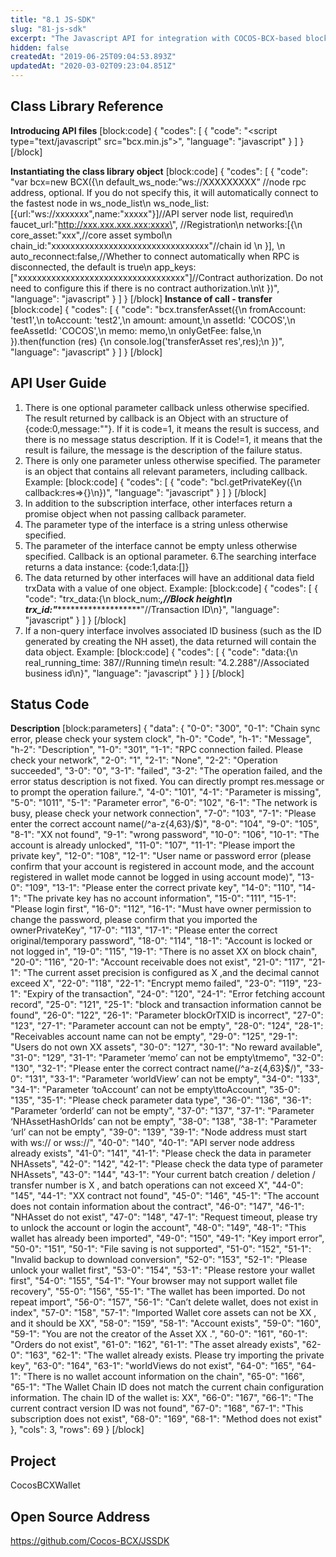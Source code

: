 ```yaml
---
title: "8.1 JS-SDK"
slug: "81-js-sdk"
excerpt: "The Javascript API for integration with COCOS-BCX-based blockchain using the COCOS-BCX RPC API."
hidden: false
createdAt: "2019-06-25T09:04:53.893Z"
updatedAt: "2020-03-02T09:23:04.851Z"
---
```

## Class Library Reference
**Introducing API files**
[block:code]
{
  "codes": [
    {
      "code": "<script type=\"text/javascript\" src=\"bcx.min.js\"></script>",
      "language": "javascript"
    }
  ]
}
[/block]

**Instantiating the class library object**
[block:code]
{
  "codes": [
    {
      "code": "var bcx=new BCX({\n            default_ws_node:”ws://XXXXXXXXX” //node rpc address, optional. If you do not specify this, it will automatically connect to the fastest node in ws_node_list\n            ws_node_list:[{url:\"ws://xxxxxxx\",name:\"xxxxx\"}]//API server node list, required\n            faucet_url:\"http://xxx.xxx.xxx.xxx:xxxx\", //Registration\n            networks:[{\n                core_asset:\"xxx\",//core asset symbol\n                chain_id:\"xxxxxxxxxxxxxxxxxxxxxxxxxxxxxxxxx\"//chain id   \n            }], \n            auto_reconnect:false,//Whether to connect automatically when RPC is disconnected, the default is true\n            app_keys:[\"xxxxxxxxxxxxxxxxxxxxxxxxxxxxxxxxxxx\"]//Contract authorization. Do not need to configure this if there is no contract authorization.\n\t })",
      "language": "javascript"
    }
  ]
}
[/block]
**Instance of call - transfer** 
[block:code]
{
  "codes": [
    {
      "code": "bcx.transferAsset({\n            fromAccount: 'test1',\n            toAccount: 'test2',\n            amount: amount,\n            assetId: 'COCOS',\n            feeAssetId: 'COCOS',\n            memo: memo,\n            onlyGetFee: false,\n        }).then(function (res) {\n             console.log('transferAsset res',res);\n        })",
      "language": "javascript"
    }
  ]
}
[/block]
## API User Guide
1. There is one optional parameter callback unless otherwise specified. The result returned by callback is an Object with an structure of {code:0,message:""}. If it is code=1, it means the result is success, and there is no message status description. If it is Code!=1, it means that the result is failure, the message is the description of the failure status.
2. ​There is only one parameter unless otherwise specified. The parameter is an object that contains all relevant parameters, including callback.
Example:
[block:code]
{
  "codes": [
    {
      "code": "bcl.getPrivateKey({\n     callback:res=>{}\n})",
      "language": "javascript"
    }
  ]
}
[/block]
3. In addition to the subscription interface, other interfaces return a promise object when not passing callback parameter.
4. The parameter type of the interface is a string unless otherwise specified.
5. The parameter of the interface cannot be empty unless otherwise specified. Callback is an optional parameter.
6.The searching interface returns a data instance: {code:1,data:[]}
7. The data returned by other interfaces will have an additional data field trxData with a value of one object.
Example:
[block:code]
{
  "codes": [
    {
      "code": "trx_data:{\n block_num:*****,//Block height\n trx_id:\"************************\"//Transaction ID\n}",
      "language": "javascript"
    }
  ]
}
[/block]
8. ​If a non-query interface involves associated ID business (such as the ID generated by creating the NH asset), the data returned will contain the data object.
Example:
[block:code]
{
  "codes": [
    {
      "code": "data:{\n  real_running_time: 387//Running time\n  result: \"4.2.288\"//Associated business id\n}",
      "language": "javascript"
    }
  ]
}
[/block]
## Status Code
**Description** 
[block:parameters]
{
  "data": {
    "0-0": "300",
    "0-1": "Chain sync error, please check your system clock",
    "h-0": "Code",
    "h-1": "Message",
    "h-2": "Description",
    "1-0": "301",
    "1-1": "RPC connection failed. Please check your network",
    "2-0": "1",
    "2-1": "None",
    "2-2": "Operation succeeded",
    "3-0": "0",
    "3-1": "failed",
    "3-2": "The operation failed, and the error status description is not fixed. You can directly prompt res.message or to prompt the operation failure.",
    "4-0": "101",
    "4-1": "Parameter is missing",
    "5-0": "1011",
    "5-1": "Parameter error",
    "6-0": "102",
    "6-1": "The network is busy, please check your network connection",
    "7-0": "103",
    "7-1": "Please enter the correct account name(/^a-z{4,63}/$)",
    "8-0": "104",
    "9-0": "105",
    "8-1": "XX not found",
    "9-1": "wrong password",
    "10-0": "106",
    "10-1": "The account is already unlocked",
    "11-0": "107",
    "11-1": "Please import the private key",
    "12-0": "108",
    "12-1": "User name or password error (please confirm that your account is registered in account mode, and the account registered in wallet mode cannot be logged in using account mode)",
    "13-0": "109",
    "13-1": "Please enter the correct private key",
    "14-0": "110",
    "14-1": "The private key has no account information",
    "15-0": "111",
    "15-1": "Please login first",
    "16-0": "112",
    "16-1": "Must have owner permission to change the password, please confirm that you imported the ownerPrivateKey",
    "17-0": "113",
    "17-1": "Please enter the correct original/temporary password",
    "18-0": "114",
    "18-1": "Account is locked or not logged in",
    "19-0": "115",
    "19-1": "There is no asset XX on block chain",
    "20-0": "116",
    "20-1": "Account receivable does not exist",
    "21-0": "117",
    "21-1": "The current asset precision is configured as X ,and the decimal cannot exceed X",
    "22-0": "118",
    "22-1": "Encrypt memo failed",
    "23-0": "119",
    "23-1": "Expiry of the transaction",
    "24-0": "120",
    "24-1": "Error fetching account record",
    "25-0": "121",
    "25-1": "block and transaction information cannot be found",
    "26-0": "122",
    "26-1": "Parameter blockOrTXID is incorrect",
    "27-0": "123",
    "27-1": "Parameter account can not be empty",
    "28-0": "124",
    "28-1": "Receivables account name can not be empty",
    "29-0": "125",
    "29-1": "Users do not own XX assets",
    "30-0": "127",
    "30-1": "No reward available",
    "31-0": "129",
    "31-1": "Parameter ‘memo’ can not be empty\tmemo",
    "32-0": "130",
    "32-1": "Please enter the correct contract name(/^a-z{4,63}$/)",
    "33-0": "131",
    "33-1": "Parameter ‘worldView’ can not be empty",
    "34-0": "133",
    "34-1": "Parameter ‘toAccount’ can not be empty\ttoAccount",
    "35-0": "135",
    "35-1": "Please check parameter data type",
    "36-0": "136",
    "36-1": "Parameter ‘orderId’ can not be empty",
    "37-0": "137",
    "37-1": "Parameter ‘NHAssetHashOrIds’ can not be empty",
    "38-0": "138",
    "38-1": "Parameter ‘url’ can not be empty",
    "39-0": "139",
    "39-1": "Node address must start with ws:// or wss://",
    "40-0": "140",
    "40-1": "API server node address already exists",
    "41-0": "141",
    "41-1": "Please check the data in parameter NHAssets",
    "42-0": "142",
    "42-1": "Please check the data type of parameter NHAssets",
    "43-0": "144",
    "43-1": "Your current batch creation / deletion / transfer number is X , and batch operations can not exceed X",
    "44-0": "145",
    "44-1": "XX contract not found",
    "45-0": "146",
    "45-1": "The account does not contain information about the contract",
    "46-0": "147",
    "46-1": "NHAsset do not exist",
    "47-0": "148",
    "47-1": "Request timeout, please try to unlock the account or login the account",
    "48-0": "149",
    "48-1": "This wallet has already been imported",
    "49-0": "150",
    "49-1": "Key import error",
    "50-0": "151",
    "50-1": "File saving is not supported",
    "51-0": "152",
    "51-1": "Invalid backup to download conversion",
    "52-0": "153",
    "52-1": "Please unlock your wallet first",
    "53-0": "154",
    "53-1": "Please restore your wallet first",
    "54-0": "155",
    "54-1": "Your browser may not support wallet file recovery",
    "55-0": "156",
    "55-1": "The wallet has been imported. Do not repeat import",
    "56-0": "157",
    "56-1": "Can’t delete wallet, does not exist in index",
    "57-0": "158",
    "57-1": "Imported Wallet core assets can not be XX , and it should be XX",
    "58-0": "159",
    "58-1": "Account exists",
    "59-0": "160",
    "59-1": "You are not the creator of the Asset XX .",
    "60-0": "161",
    "60-1": "Orders do not exist",
    "61-0": "162",
    "61-1": "The asset already exists",
    "62-0": "163",
    "62-1": "The wallet already exists. Please try importing the private key",
    "63-0": "164",
    "63-1": "worldViews do not exist",
    "64-0": "165",
    "64-1": "There is no wallet account information on the chain",
    "65-0": "166",
    "65-1": "The Wallet Chain ID does not match the current chain configuration information. The chain ID of the wallet is: XX",
    "66-0": "167",
    "66-1": "The current contract version ID was not found",
    "67-0": "168",
    "67-1": "This subscription does not exist",
    "68-0": "169",
    "68-1": "Method does not exist"
  },
  "cols": 3,
  "rows": 69
}
[/block]
## Project
CocosBCXWallet

## Open Source Address
https://github.com/Cocos-BCX/JSSDK